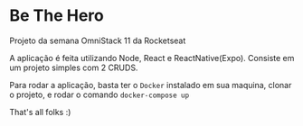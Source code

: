# Be The Hero
Projeto da semana OmniStack 11 da Rocketseat

A aplicação é feita utilizando Node, React e ReactNative(Expo). Consiste em um projeto simples com 2 CRUDS.

Para rodar a aplicação, basta ter o `Docker` instalado em sua maquina, clonar o projeto, e rodar o comando `docker-compose up`

That's all folks :)
